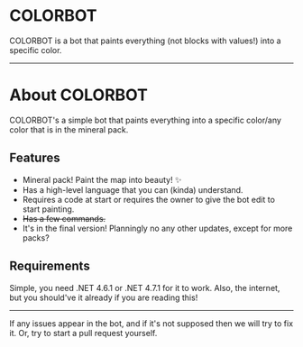 # COLORBOT
COLORBOT is a bot that paints everything (not blocks with values!) into a specific color.

***

# About COLORBOT
COLORBOT's a simple bot that paints everything into a specific color/any color that is in the mineral pack.

## Features

- Mineral pack! Paint the map into beauty! :sparkles:
- Has a high-level language that you can (kinda) understand.
- Requires a code at start or requires the owner to give the bot edit to start painting.
- ~~Has a few commands.~~
- It's in the final version! Planningly no any other updates, except for more packs?

## Requirements

Simple, you need .NET 4.6.1 or .NET 4.7.1 for it to work.
Also, the internet, but you should've it already if you are reading this!

***

If any issues appear in the bot, and if it's not supposed then we will try to fix it. Or, try to start a pull request yourself.
